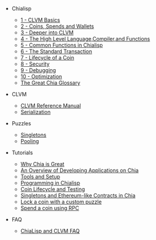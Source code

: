 * Chialisp
    * [1 - CLVM Basics](/chialisp/basics)
    * [2 - Coins, Spends and Wallets](/chialisp/coins_spends_and_wallets)
    * [3 - Deeper into CLVM](/chialisp/deeper_into_clvm)
    * [4 - The High Level Language,Compiler,and Functions](/chialisp/high_level_lang)
    * [5 - Common Functions in Chialisp](/chialisp/common_functions)
    * [6 - The Standard Transaction](/chialisp/standard_transaction)
    * [7 - Lifecycle of a Coin](/chialisp/coin_lifecycle)
    * [8 - Security](/chialisp/security)
    * [9 - Debugging](/chialisp/debugging)
    * [10 - Optimization](/chialisp/optimization)
    * [The Great Chia Glossary](/chialisp/glossary)


* CLVM
    * [CLVM Reference Manual](/chialisp/ref/clvm)
    * [Serialization](/chialisp/ref/serialization)

* Puzzles
    * [Singletons](/chialisp/puzzles/singletons)
    * [Pooling](/chialisp/puzzles/pooling)

* Tutorials
    * [Why Chia is Great](/chialisp/tutorials/why_chia_is_great)
    * [An Overview of Developing Applications on Chia](/chialisp/tutorials/developing_applications)
    * [Tools and Setup](/chialisp/tutorials/tools_and_setup)
    * [Programming in Chialisp](/chialisp/tutorials/programming_chialisp)
    * [Coin Lifecycle and Testing](/chialisp/tutorials/coin_lifecycle_and_testing)
    * [Singletons and Ethereum-like Contracts in Chia](/chialisp/tutorials/singletons)
    * [Lock a coin with a custom puzzle](/chialisp/tutorials/custom_puzzle_lock)
    * [Spend a coin using RPC](/chialisp/tutorials/coin_spend_rpc)
    

* FAQ
    * [ChiaLisp and CLVM FAQ](/chialisp/faq)
